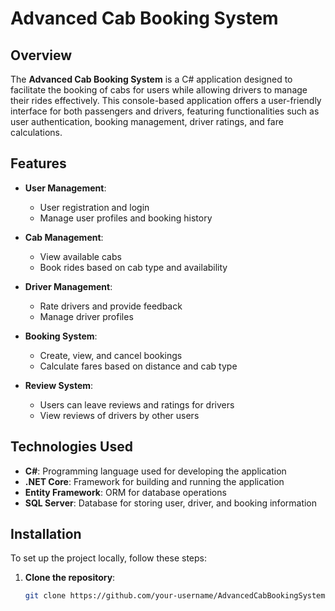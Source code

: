 # Advanced Cab Booking System

## Overview

The **Advanced Cab Booking System** is a C# application designed to facilitate the booking of cabs for users while allowing drivers to manage their rides effectively. This console-based application offers a user-friendly interface for both passengers and drivers, featuring functionalities such as user authentication, booking management, driver ratings, and fare calculations.

## Features

- **User Management**: 
  - User registration and login
  - Manage user profiles and booking history
  
- **Cab Management**: 
  - View available cabs
  - Book rides based on cab type and availability
  
- **Driver Management**: 
  - Rate drivers and provide feedback
  - Manage driver profiles

- **Booking System**: 
  - Create, view, and cancel bookings
  - Calculate fares based on distance and cab type
  
- **Review System**: 
  - Users can leave reviews and ratings for drivers
  - View reviews of drivers by other users

## Technologies Used

- **C#**: Programming language used for developing the application
- **.NET Core**: Framework for building and running the application
- **Entity Framework**: ORM for database operations
- **SQL Server**: Database for storing user, driver, and booking information

## Installation

To set up the project locally, follow these steps:

1. **Clone the repository**:
   ```bash
   git clone https://github.com/your-username/AdvancedCabBookingSystem.git

